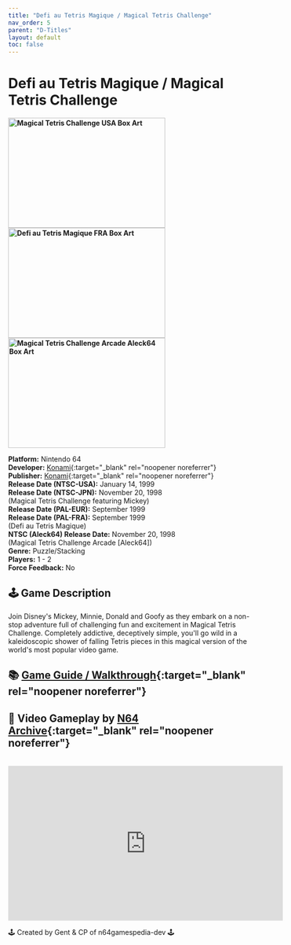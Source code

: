 ```yaml
---
title: "Defi au Tetris Magique / Magical Tetris Challenge"
nav_order: 5
parent: "D-Titles"
layout: default
toc: false
---
```


# Defi au Tetris Magique / Magical Tetris Challenge

<b>
<img src="https://www.n64gamespedia.com/wp-content/uploads/2025/04/62ba645b-477c-4be8-b9c7-786f87dbb8801.jpg" alt="Magical Tetris Challenge USA Box Art" width="320" height="224" />
<img src="https://www.n64gamespedia.com/wp-content/uploads/2025/04/e3bead57-edf0-4331-9f03-0d637f3ea0131.png" alt="Defi au Tetris Magique FRA Box Art" width="320" height="224" />
<img src="https://www.n64gamespedia.com/wp-content/uploads/2025/04/Magical20Tetris20Challenge20Arcade20Aleck641.png" alt="Magical Tetris Challenge Arcade Aleck64 Box Art" width="320" height="224" />
</b>

**Platform:** Nintendo 64  
**Developer:** [Konami](https://en.wikipedia.org/wiki/Konami){:target="_blank" rel="noopener noreferrer"}  
**Publisher:** [Konami](https://en.wikipedia.org/wiki/Konami){:target="_blank" rel="noopener noreferrer"}  
**Release Date (NTSC-USA):** January 14, 1999  
**Release Date (NTSC-JPN):** November 20, 1998    
(Magical Tetris Challenge featuring Mickey)  
**Release Date (PAL-EUR):** September 1999  
**Release Date (PAL-FRA):** September 1999    
(Defi au Tetris Magique)  
**NTSC (Aleck64) Release Date:** November 20, 1998    
(Magical Tetris Challenge Arcade [Aleck64])  
**Genre:** Puzzle/Stacking  
**Players:** 1 - 2  
**Force Feedback:** No  

## 🕹️ Game Description
Join Disney's Mickey, Minnie, Donald and Goofy as they embark on a non-stop adventure full of challenging fun and excitement in Magical Tetris Challenge. Completely addictive, deceptively simple, you'll go wild in a kaleidoscopic shower of falling Tetris pieces in this magical version of the world's most popular video game.

## 📚 [Game Guide / Walkthrough](https://gamefaqs.gamespot.com/n64/197844-magical-tetris-challenge/faqs/27801){:target="_blank" rel="noopener noreferrer"}

## 🎥 Video Gameplay by [N64 Archive](https://www.youtube.com/channel/UC1fUDTXUTKjpk_j7leAhAyw){:target="_blank" rel="noopener noreferrer"}  
<br />  
<iframe width="560" height="315" src="https://www.youtube.com/embed/q9cR6BhRqog" title="Magical Tetris Challenge Gameplay" frameborder="0" allowfullscreen></iframe>

🕹️ Created by Gent & CP of n64gamespedia-dev 🕹️

<!-- Vault Format: n64gamespedia-dev -->
<!-- Protocol Source: _vault-specs/format-protocol.md -->

